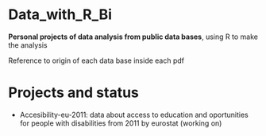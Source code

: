 # Data_with_R_Bi
**Personal projects of data analysis from public data bases**, using R to make the analysis

Reference to origin of each data base inside each pdf

# Projects and status

- Accesibility-eu-2011: data about access to education and oportunities for people with disabilities from 2011 by eurostat (working on)

